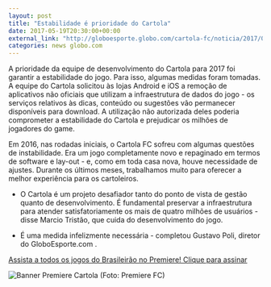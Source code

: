 ```yaml
---
layout: post
title: "Estabilidade é prioridade do Cartola"
date: 2017-05-19T20:30:00+00:00
external_link: "http://globoesporte.globo.com/cartola-fc/noticia/2017/05/estabilidade-e-prioridade-do-cartola.html"
categories: news globo.com
---
```

A prioridade da equipe de desenvolvimento do Cartola para 2017 foi garantir a estabilidade do jogo. Para isso, algumas medidas foram tomadas. A equipe do Cartola solicitou às lojas Android e iOS a remoção de aplicativos não oficiais que utilizam a infraestrutura de dados do jogo - os serviços relativos às dicas, conteúdo ou sugestões vão permanecer disponíveis para download. A utilização não autorizada deles poderia comprometer a estabilidade do Cartola e prejudicar os milhões de jogadores do game.   
  
Em 2016, nas rodadas iniciais, o Cartola FC sofreu com algumas questões de instabilidade. Era um jogo completamente novo e repaginado em termos de software e lay-out - e, como em toda casa nova, houve necessidade de ajustes. Durante os últimos meses, trabalhamos muito para oferecer a melhor experiência para os cartoleiros.   
  
- O Cartola é um projeto desafiador tanto do ponto de vista de gestão quanto de desenvolvimento. É fundamental preservar a infraestrutura para atender satisfatoriamente os mais de quatro milhões de usuários - disse Marcio Tristão, que cuida do desenvolvimento do jogo.  
  
- É uma medida infelizmente necessária - completou Gustavo Poli, diretor do GloboEsporte.com .

[Assista a todos os jogos do Brasileirão no Premiere! Clique para assinar](http://premierefc.globo.com/assine-ja.html?utm_source=Cartola&utm_medium=LP&utm_campaign=CP)

 ![Banner Premiere Cartola (Foto: Premiere FC)](http://s2.glbimg.com/oL0mkw_gDAobeY1I26i2-yuuebQ=/0x0:689x69/690x70/s.glbimg.com/es/ge/f/original/2017/05/19/banner_cartola_2017_03.png "Banner Premiere Cartola (Foto: Premiere FC)")  

